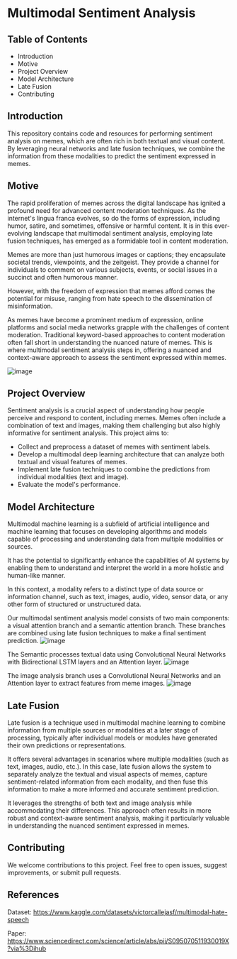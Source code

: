 # Multimodal Sentiment Analysis

## Table of Contents
*	Introduction
* Motive	
*	Project Overview
*	Model Architecture
*	Late Fusion
*	Contributing

## Introduction
This repository contains code and resources for performing sentiment analysis on memes, which are often rich in both textual and visual content. By leveraging neural networks and late fusion techniques, we combine the information from these modalities to predict the sentiment expressed in memes.

## Motive
The rapid proliferation of memes across the digital landscape has ignited a profound need for advanced content moderation techniques. As the internet's lingua franca evolves, so do the forms of expression, including humor, satire, and sometimes, offensive or harmful content. 
It is in this ever-evolving landscape that multimodal sentiment analysis, employing late fusion techniques, has emerged as a formidable tool in content moderation.

Memes are more than just humorous images or captions; they encapsulate societal trends, viewpoints, and the zeitgeist. They provide a channel for individuals to comment on various subjects, events, or social issues in a succinct and often humorous manner. 

However, with the freedom of expression that memes afford comes the potential for misuse, ranging from hate speech to the dissemination of misinformation.

As memes have become a prominent medium of expression, online platforms and social media networks grapple with the challenges of content moderation. Traditional keyword-based approaches to content moderation often fall short in understanding the nuanced nature of memes. 
This is where multimodal sentiment analysis steps in, offering a nuanced and context-aware approach to assess the sentiment expressed within memes.

![image](https://github.com/anweshb/multimodal-meme-classification/assets/96538649/d8da41ea-7f91-431e-9563-4a55bad08e9c)


## Project Overview
Sentiment analysis is a crucial aspect of understanding how people perceive and respond to content, including memes. Memes often include a combination of text and images, making them challenging but also highly informative for sentiment analysis. This project aims to:
*	Collect and preprocess a dataset of memes with sentiment labels.
*	Develop a multimodal deep learning architecture that can analyze both textual and visual features of memes.
*	Implement late fusion techniques to combine the predictions from individual modalities (text and image).
*	Evaluate the model's performance.


## Model Architecture
Multimodal machine learning is a subfield of artificial intelligence and machine learning that focuses on developing algorithms and models capable of processing and understanding data from multiple modalities or sources.

It has the potential to significantly enhance the capabilities of AI systems by enabling them to understand and interpret the world in a more holistic and human-like manner.

In this context, a modality refers to a distinct type of data source or information channel, such as text, images, audio, video, sensor data, or any other form of structured or unstructured data.

Our multimodal sentiment analysis model consists of two main components: a visual attention branch and a semantic attention branch. These branches are combined using late fusion techniques to make a final sentiment prediction.
![image](https://github.com/anweshb/multimodal-meme-classification/assets/96538649/a5f20381-3395-44a8-b3ff-a0f422702e16)

The Semantic processes textual data using Convolutional Neural Networks with Bidirectional LSTM layers and an Attention layer.
![image](https://github.com/anweshb/multimodal-meme-classification/assets/96538649/72cd569f-5c0f-48c9-ad60-b52ae893417d)

The image analysis branch uses a Convolutional Neural Networks and an Attention layer to extract features from meme images.
![image](https://github.com/anweshb/multimodal-meme-classification/assets/96538649/9363298b-e010-4012-b66f-f498e19cd442)

## Late Fusion
Late fusion is a technique used in multimodal machine learning to combine information from multiple sources or modalities at a later stage of processing, typically after individual models or modules have generated their own predictions or representations. 

It offers several advantages in scenarios where multiple modalities (such as text, images, audio, etc.). In this case, late fusion allows the system to separately analyze the textual and visual aspects of memes, capture sentiment-related information from each modality, and then fuse this information to make a more informed and accurate sentiment prediction. 

It leverages the strengths of both text and image analysis while accommodating their differences. This approach often results in more robust and context-aware sentiment analysis, making it particularly valuable in understanding the nuanced sentiment expressed in memes.

## Contributing
We welcome contributions to this project. Feel free to open issues, suggest improvements, or submit pull requests.

## References
Dataset: https://www.kaggle.com/datasets/victorcallejasf/multimodal-hate-speech

Paper: https://www.sciencedirect.com/science/article/abs/pii/S095070511930019X?via%3Dihub
